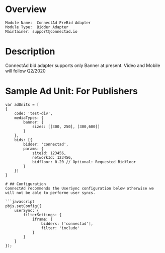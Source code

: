 # Overview

```
Module Name:  ConnectAd PreBid Adapter
Module Type:  Bidder Adapter
Maintainer: support@connectad.io
```

# Description

ConnectAd bid adapter supports only Banner at present. Video and Mobile will follow Q2/2020

# Sample Ad Unit: For Publishers
```
var adUnits = [
{
    code: 'test-div',
    mediaTypes: {
        banner: {
            sizes: [[300, 250], [300,600]]
        }
    },
    bids: [{
        bidder: 'connectad',
        params: {
            siteId: 123456,     
            networkId: 123456,
            bidfloor: 0.20 // Optional: Requested Bidfloor  
        }
    }]
}

# ## Configuration
ConnectAd recommends the UserSync configuration below otherwise we will not be able to performe user syncs.

```javascript
pbjs.setConfig({
    userSync: {
        filterSettings: {
            iframe: {
                bidders: ['connectad'],
                filter: 'include'
            }
        }
    }
});